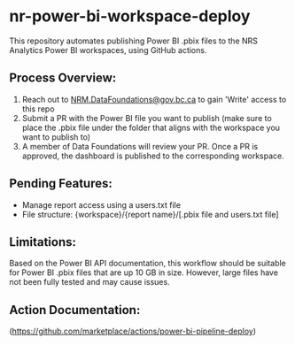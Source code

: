 # nr-power-bi-workspace-deploy
This repository automates publishing Power BI .pbix files to the NRS Analytics Power BI workspaces, using GitHub actions.

## Process Overview: 
1. Reach out to NRM.DataFoundations@gov.bc.ca to gain 'Write' access to this repo
2. Submit a PR with the Power BI file you want to publish (make sure to place the .pbix file under the folder that aligns with the workspace you want to publish to)
3. A member of Data Foundations will review your PR. Once a PR is approved, the dashboard is published to the corresponding workspace.

## Pending Features: 
- Manage report access using a users.txt file
- File structure: {workspace}/{report name}/[.pbix file and users.txt file]

## Limitations: 
Based on the Power BI API documentation, this workflow should be suitable for Power BI .pbix files that are up 10 GB in size. However, large files have not been fully tested and may cause issues. 

## Action Documentation: 
(https://github.com/marketplace/actions/power-bi-pipeline-deploy)
